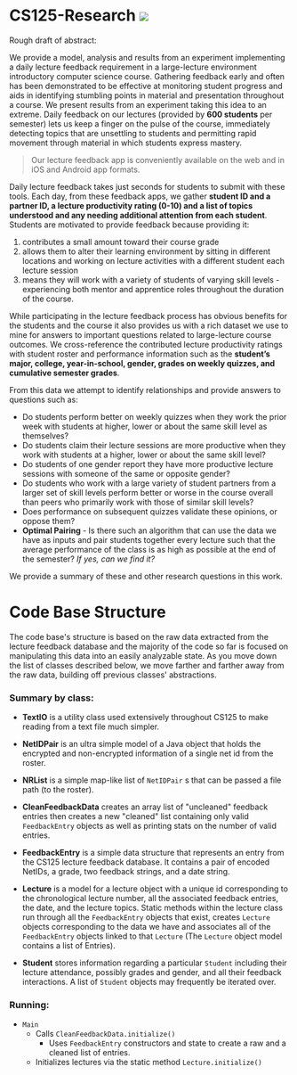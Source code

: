 # CS125-Research ![](https://travis-ci.org/Togira/CS125-Research.svg)
Rough draft of abstract:

We provide a model, analysis and results from an experiment implementing a daily lecture feedback requirement in a large-lecture environment introductory computer science course. Gathering feedback early and often has been demonstrated to be effective at monitoring student progress and aids in identifying stumbling points in material and presentation throughout a course. We present results from an experiment taking this idea to an extreme. Daily feedback on our lectures (provided by **600 students** per semester) lets us keep a finger on the pulse of the course, immediately detecting topics that are unsettling to students and permitting rapid movement through material in which students express mastery.

> Our lecture feedback app is conveniently available on the web and in iOS and Android app formats.

Daily lecture feedback takes just seconds for students to submit with these tools. Each day, from these feedback apps, we gather **student ID and a partner ID, a lecture productivity rating (0-10) and a list of topics understood and any needing additional attention from each student**. Students are motivated to provide feedback because providing it: 

1. contributes a small amount toward their course grade
2. allows them to alter their learning environment by sitting in different locations and working on lecture activities with a different student each lecture session
3. means they will work with a variety of students of varying skill levels - experiencing both mentor and apprentice roles throughout the duration of the course.
	
While participating in the lecture feedback process has obvious benefits for the students and the course it also provides us with a rich dataset we use to mine for answers to important questions related to large-lecture course outcomes. We cross-reference the contributed lecture productivity ratings with student roster and performance information such as the **student’s major, college, year-in-school, gender, grades on weekly quizzes, and cumulative semester grades**.

From this data we attempt to identify relationships and provide answers to questions such as:

* Do students perform better on weekly quizzes when they work the prior week with students at higher, lower or about the same skill level as themselves?
* Do students claim their lecture sessions are more productive when they work with students at a higher, lower or about the same skill level?
* Do students of one gender report they have more productive lecture sessions with someone of the same or opposite gender?
* Do students who work with a large variety of student partners from a larger set of skill levels perform better or worse in the course overall than peers who primarily work with those of similar skill levels?
* Does performance on subsequent quizzes validate these opinions, or oppose them?
* **Optimal Pairing** - Is there such an algorithm that can use the data we have as inputs and pair students together every lecture such that the average performance of the class is as high as possible at the end of the semester? _If yes, can we find it?_

We provide a summary of these and other research questions in this work.


# Code Base Structure
The code base's structure is based on the raw data extracted from the lecture feedback database and the majority of the code so far is focused on manipulating this data into an easily analyzable state.  As you move down the list of classes described below, we move farther and farther away from the raw data, building off previous classes' abstractions.

### Summary by class:
* **TextIO** is a utility class used extensively throughout CS125 to make reading from a text file much simpler.

* **NetIDPair** is an ultra simple model of a Java object that holds the encrypted and non-encrypted information of a single net id from the roster.
* **NRList** is a simple map-like list of `NetIDPair` s that can be passed a file path (to the roster).
* **CleanFeedbackData** creates an array list of "uncleaned" feedback entries then creates a new "cleaned" list containing only valid `FeedbackEntry` objects as well as printing stats on the number of valid entries.
* **FeedbackEntry** is a simple data structure that represents an entry from the CS125 lecture feedback database. It contains a pair of encoded NetIDs, a grade, two feedback strings, and a date string.
* **Lecture** is a model for a lecture object with a unique id corresponding to the chronological lecture number, all the associated feedback entries, the date, and the lecture topics.  Static methods within the lecture class run through all the `FeedbackEntry` objects that exist, creates `Lecture` objects corresponding to the data we have and associates all of the `FeedbackEntry` objects linked to that `Lecture` (The `Lecture` object model contains a list of Entries).
* **Student** stores information regarding a particular `Student` including their lecture attendance, possibly grades and gender, and all their feedback interactions. A list of `Student` objects may frequently be iterated over.



### Running:
* `Main`
	* Calls `CleanFeedbackData.initialize()`
		* Uses `FeedbackEntry` constructors and state to create a raw and a cleaned list of entries.
	* Initializes lectures via the static method `Lecture.initialize()`
